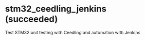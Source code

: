 # stm32_ceedling_jenkins (succeeded)
Test STM32 unit testing with Ceedling and automation with Jenkins 
